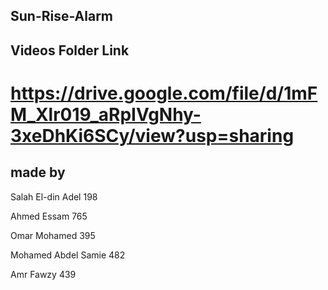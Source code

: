 ## Sun-Rise-Alarm

## Videos Folder Link 
# https://drive.google.com/file/d/1mFM_Xlr019_aRpIVgNhy-3xeDhKi6SCy/view?usp=sharing

## made by        

Salah El-din Adel      198

Ahmed Essam            765

Omar Mohamed           395

Mohamed Abdel Samie    482

Amr Fawzy              439
